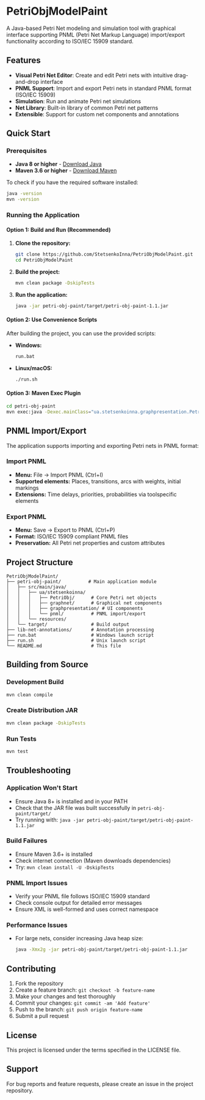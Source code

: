 # PetriObjModelPaint

A Java-based Petri Net modeling and simulation tool with graphical interface supporting PNML (Petri Net Markup Language) import/export functionality according to ISO/IEC 15909 standard.

## Features

- **Visual Petri Net Editor**: Create and edit Petri nets with intuitive drag-and-drop interface
- **PNML Support**: Import and export Petri nets in standard PNML format (ISO/IEC 15909)
- **Simulation**: Run and animate Petri net simulations
- **Net Library**: Built-in library of common Petri net patterns
- **Extensible**: Support for custom net components and annotations

## Quick Start

### Prerequisites

- **Java 8 or higher** - [Download Java](https://www.oracle.com/java/technologies/downloads/)
- **Maven 3.6 or higher** - [Download Maven](https://maven.apache.org/download.cgi)

To check if you have the required software installed:
```bash
java -version
mvn -version
```

### Running the Application

#### Option 1: Build and Run (Recommended)

1. **Clone the repository:**
   ```bash
   git clone https://github.com/StetsenkoInna/PetriObjModelPaint.git
   cd PetriObjModelPaint
   ```

2. **Build the project:**
   ```bash
   mvn clean package -DskipTests
   ```

3. **Run the application:**
   ```bash
   java -jar petri-obj-paint/target/petri-obj-paint-1.1.jar
   ```

#### Option 2: Use Convenience Scripts

After building the project, you can use the provided scripts:

- **Windows:**
  ```bash
  run.bat
  ```

- **Linux/macOS:**
  ```bash
  ./run.sh
  ```

#### Option 3: Maven Exec Plugin

```bash
cd petri-obj-paint
mvn exec:java -Dexec.mainClass="ua.stetsenkoinna.graphpresentation.PetriNetsFrame"
```

## PNML Import/Export

The application supports importing and exporting Petri nets in PNML format:

### Import PNML
- **Menu:** File → Import PNML (Ctrl+I)
- **Supported elements:** Places, transitions, arcs with weights, initial markings
- **Extensions:** Time delays, priorities, probabilities via toolspecific elements

### Export PNML
- **Menu:** Save → Export to PNML (Ctrl+P)
- **Format:** ISO/IEC 15909 compliant PNML files
- **Preservation:** All Petri net properties and custom attributes

## Project Structure

```
PetriObjModelPaint/
├── petri-obj-paint/          # Main application module
│   ├── src/main/java/
│   │   ├── ua/stetsenkoinna/
│   │   │   ├── PetriObj/      # Core Petri net objects
│   │   │   ├── graphnet/      # Graphical net components
│   │   │   ├── graphpresentation/ # UI components
│   │   │   └── pnml/          # PNML import/export
│   │   └── resources/
│   └── target/                # Build output
├── lib-net-annotations/       # Annotation processing
├── run.bat                    # Windows launch script
├── run.sh                     # Unix launch script
└── README.md                  # This file
```

## Building from Source

### Development Build
```bash
mvn clean compile
```

### Create Distribution JAR
```bash
mvn clean package -DskipTests
```

### Run Tests
```bash
mvn test
```

## Troubleshooting

### Application Won't Start
- Ensure Java 8+ is installed and in your PATH
- Check that the JAR file was built successfully in `petri-obj-paint/target/`
- Try running with: `java -jar petri-obj-paint/target/petri-obj-paint-1.1.jar`

### Build Failures
- Ensure Maven 3.6+ is installed
- Check internet connection (Maven downloads dependencies)
- Try: `mvn clean install -U -DskipTests`

### PNML Import Issues
- Verify your PNML file follows ISO/IEC 15909 standard
- Check console output for detailed error messages
- Ensure XML is well-formed and uses correct namespace

### Performance Issues
- For large nets, consider increasing Java heap size:
  ```bash
  java -Xmx2g -jar petri-obj-paint/target/petri-obj-paint-1.1.jar
  ```

## Contributing

1. Fork the repository
2. Create a feature branch: `git checkout -b feature-name`
3. Make your changes and test thoroughly
4. Commit your changes: `git commit -am 'Add feature'`
5. Push to the branch: `git push origin feature-name`
6. Submit a pull request

## License

This project is licensed under the terms specified in the LICENSE file.

## Support

For bug reports and feature requests, please create an issue in the project repository.